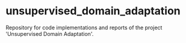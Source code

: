 # unsupervised_domain_adaptation
Repository for code implementations and reports of the project 'Unsupervised Domain Adaptation'.
